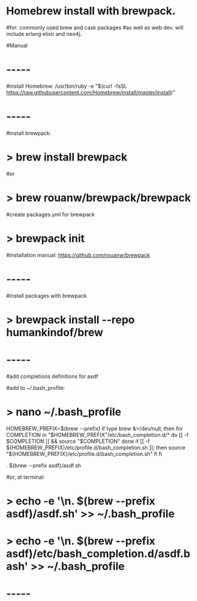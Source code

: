 # Homebrew install with brewpack. 
#for: commonly used brew and cask packages
#as well as web dev. will include erlang elixir and neo4j.

#Manual

# -----
#install Homebrew:
/usr/bin/ruby -e "$(curl -fsSL https://raw.githubusercontent.com/Homebrew/install/master/install)"

# -----
#install brewpack:
# > brew install brewpack
#or
# > brew rouanw/brewpack/brewpack

#create packages.yml for brewpack
# > brewpack init

#installation manual: https://github.com/rouanw/brewpack

# -----
#install packages with brewpack
# > brewpack install --repo humankindof/brew

# -----
#add completions definitions for asdf

#add to ~/.bash_profile:
# > nano ~/.bash_profile

HOMEBREW_PREFIX=$(brew --prefix)
if type brew &>/dev/null; then
  for COMPLETION in "$HOMEBREW_PREFIX"/etc/bash_completion.d/*
  do
    [[ -f $COMPLETION ]] && source "$COMPLETION"
  done
  if [[ -f ${HOMEBREW_PREFIX}/etc/profile.d/bash_completion.sh ]];
  then
    source "${HOMEBREW_PREFIX}/etc/profile.d/bash_completion.sh"
  fi
fi

. $(brew --prefix asdf)/asdf.sh

#or, at terminal:
# > echo -e '\n. $(brew --prefix asdf)/asdf.sh' >> ~/.bash_profile
# > echo -e '\n. $(brew --prefix asdf)/etc/bash_completion.d/asdf.bash' >> ~/.bash_profile

# -----
